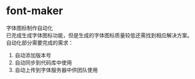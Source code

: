 # font-maker
字体图标制作自动化<br/>
已完成生成字体图标功能，但是生成的字体图标质量较低还需找到相应解决方案。<br/>
自动化部分需要完成的需求：
<ol>
<li>自动添加版本号</li>
<li>自动同步到代码库中使用</li>
<li>自动上传到字体服务器中供团队使用</li>
</ol>
